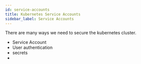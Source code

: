 ```yaml
---
id: service-accounts
title: Kubernetes Service Accounts
sidebar_label: Service Accounts
---
```


There are many ways we need to secure the kubernetes cluster.
- Service Account
- User authentication 
- secrets
- 